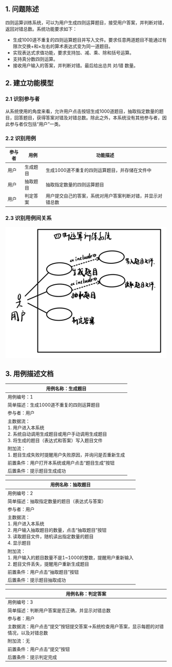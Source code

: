 ## 1. 问题陈述

四则运算训练系统，可以为用户生成四则运算题目，接受用户答案，并判断对错，返回对错总数。系统功能要求如下：

- 生成1000道不重复的四则运算题目并写入文件。要求任意两道题目不能通过有限次交换+和×左右的算术表达式变为同一道题目。
- 实现表达式求值功能，要求支持加、减、乘、除和括号运算。
- 支持真分数四则运算。
- 接收用户输入的答案，并判断对错。最后给出总共 对/错 数量。

## 2. 建立功能模型

### 2.1 识别参与者

从系统使用的角度来看，允许用户点击按钮生成1000道题目，抽取指定数量的题目，回答题目，获得答案对错及对错总数。除此之外，本系统没有其他参与者，因此参与者仅包括“用户”一类。

### 2.2 识别用例

| 参与者 | 用例     | 功能描述                                                   |
| ------ | -------- | ---------------------------------------------------------- |
| 用户   | 生成题目 | 生成1000道不重复的四则运算题目，并存储在文件中             |
| 用户   | 抽取题目 | 抽取指定数量的四则运算题目                                 |
| 用户   | 判定答案 | 用户提交自己的答案，系统对用户答案判断对错，并显示对错总数 |

### 2.3 识别用例间关系

![用例图](图片/用例图.png)

## 3. 用例描述文档

| 用例名称：生成题目                                           |
| ------------------------------------------------------------ |
| 用例编号：1                                                  |
| 简单描述：生成1000道不重复的四则运算题目                     |
| 参与者：用户                                                 |
| 主数据流：<br />1. 用户进入本系统<br />2. 系统自动调用生成题目或用户手动调用生成题目<br />3. 将生成的题目（表达式和答案）写入题目文件 |
| 附加流：<br />1. 题目生成失败时提醒用户失败原因，并询问是否重新生成 |
| 前置条件：用户打开本系统或用户点击“题目生成”按钮             |
| 后置条件：提示题目生成成功                                   |

| 用例名称：抽取题目                                           |
| ------------------------------------------------------------ |
| 用例编号：2                                                  |
| 简单描述：抽取指定数量的题目（表达式与答案）                 |
| 参与者：用户                                                 |
| 主数据流：<br />1. 用户进入本系统<br />2. 用户输入抽取题目的数量，点击“抽取题目”按钮<br />3. 读取题目文件，随机读出指定数量的题目<br />4. 显示题目 |
| 附加流：<br />1. 用户输入的题目数量不是1~1000的整数，提醒用户重新输入<br />2. 题目文件丢失，提醒用户重新生成题目 |
| 前置条件：用户点击“抽取题目”按钮                             |
| 后置条件：提示题目抽取成功                                   |

| 用例名称：判定答案                                           |
| ------------------------------------------------------------ |
| 用例编号：3                                                  |
| 简单描述：判断用户答案是否正确，并显示对错总数               |
| 参与者：用户                                                 |
| 主数据流：用户点击“提交”按钮提交答案->系统检查用户答案，显示每题的对错情况，以及对错总数 |
| 附加流：无                                                   |
| 前置条件：用户点击“提交”按钮                                 |
| 后置条件：提示判定完成                                       |





